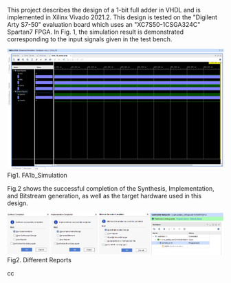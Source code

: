 This project describes the design of a 1-bit full adder in VHDL and is implemented in Xilinx Vivado 2021.2. This design is tested on the "Digilent Arty S7-50" evaluation board which uses an "XC7S50-1CSGA324C" Spartan7 FPGA. In Fig. 1, the simulation result is demonstrated corresponding to the input signals given in the test bench.

![Example Image](FA1b_Simulation.png)
Fig1. FA1b_Simulation


Fig.2 shows the successful completion of the Synthesis, Implementation, and Bitstream generation, as well as the target hardware used in this design.

![Example Image](FA1b_AllStepsReports.png)
Fig2. Different Reports

cc
